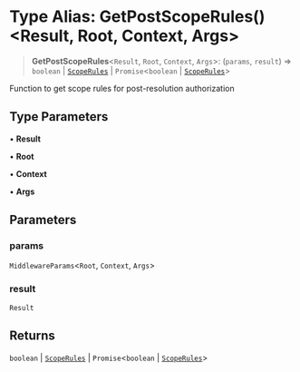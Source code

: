 # Type Alias: GetPostScopeRules()\<Result, Root, Context, Args\>

> **GetPostScopeRules**\<`Result`, `Root`, `Context`, `Args`\>: (`params`, `result`) => `boolean` \| [`ScopeRules`](ScopeRules.md) \| `Promise`\<`boolean` \| [`ScopeRules`](ScopeRules.md)\>

Function to get scope rules for post-resolution authorization

## Type Parameters

• **Result**

• **Root**

• **Context**

• **Args**

## Parameters

### params

`MiddlewareParams`\<`Root`, `Context`, `Args`\>

### result

`Result`

## Returns

`boolean` \| [`ScopeRules`](ScopeRules.md) \| `Promise`\<`boolean` \| [`ScopeRules`](ScopeRules.md)\>
